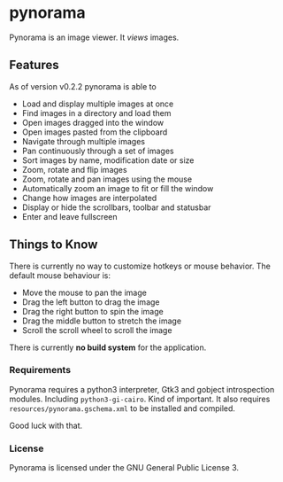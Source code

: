 pynorama
========

Pynorama is an image viewer. It *views* images.

Features
--------

As of version v0.2.2 pynorama is able to

* Load and display multiple images at once
* Find images in a directory and load them
* Open images dragged into the window 
* Open images pasted from the clipboard
* Navigate through multiple images
* Pan continuously through a set of images
* Sort images by name, modification date or size
* Zoom, rotate and flip images
* Zoom, rotate and pan images using the mouse
* Automatically zoom an image to fit or fill the window
* Change how images are interpolated
* Display or hide the scrollbars, toolbar and statusbar
* Enter and leave fullscreen

Things to Know
--------------

There is currently no way to customize hotkeys or mouse behavior.
The default mouse behaviour is:

- Move the mouse to pan the image
- Drag the left button to drag the image
- Drag the right button to spin the image
- Drag the middle button to stretch the image
- Scroll the scroll wheel to scroll the image

There is currently __no build system__ for the application.

### Requirements

Pynorama requires a python3 interpreter, Gtk3 and gobject introspection modules.
Including `python3-gi-cairo`. Kind of important.
It also requires `resources/pynorama.gschema.xml` to be installed and compiled.

Good luck with that.

### License

Pynorama is licensed under the GNU General Public License 3.

